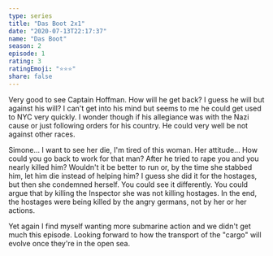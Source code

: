 ```yaml
---
type: series
title: "Das Boot 2x1"
date: "2020-07-13T22:17:37"
name: "Das Boot"
season: 2
episode: 1
rating: 3
ratingEmoji: "⭐️⭐️⭐️"
share: false
---
```


Very good to see Captain Hoffman. How will he get back? I guess he will but against his will? I can't get into his mind but seems to me he could get used to NYC very quickly. I wonder though if his allegiance was with the Nazi cause or just following orders for his country. He could very well be not against other races.

Simone... I want to see her die, I'm tired of this woman. Her attitude... How could you go back to work for that man? After he tried to rape you and you nearly killed him? Wouldn't it be better to run or, by the time she stabbed him, let him die instead of helping him? I guess she did it for the hostages, but then she condemned herself. You could see it differently. You could argue that by killing the Inspector she was not killing hostages. In the end, the hostages were being killed by the angry germans, not by her or her actions.

Yet again I find myself wanting more submarine action and we didn't get much this episode. Looking forward to how the transport of the "cargo" will evolve once they're in the open sea.
